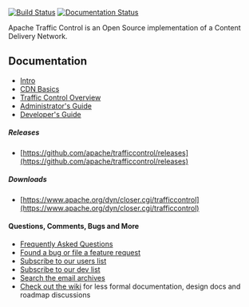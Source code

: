 <!--
    Licensed to the Apache Software Foundation (ASF) under one
    or more contributor license agreements.  See the NOTICE file
    distributed with this work for additional information
    regarding copyright ownership.  The ASF licenses this file
    to you under the Apache License, Version 2.0 (the
    "License"); you may not use this file except in compliance
    with the License.  You may obtain a copy of the License at

      http://www.apache.org/licenses/LICENSE-2.0

    Unless required by applicable law or agreed to in writing,
    software distributed under the License is distributed on an
    "AS IS" BASIS, WITHOUT WARRANTIES OR CONDITIONS OF ANY
    KIND, either express or implied.  See the License for the
    specific language governing permissions and limitations
    under the License.
-->

[![Build Status](https://builds.apache.org/buildStatus/icon?job=trafficcontrol-master-build)](https://builds.apache.org/job/trafficcontrol-master-build/) [![Documentation Status](https://readthedocs.org/projects/traffic-control-cdn/badge/?version=latest)](http://traffic-control-cdn.readthedocs.io/en/latest/?badge=latest)

Apache Traffic Control is an Open Source implementation of a Content Delivery Network.

## Documentation
* [Intro](./docs/overview/introduction.html)
* [CDN Basics](http://traffic-control-cdn.readthedocs.io/en/latest/basics/index.html)
* [Traffic Control Overview](http://traffic-control-cdn.readthedocs.io/en/latest/overview/index.html)
* [Administrator's Guide](http://traffic-control-cdn.readthedocs.io/en/latest/admin/index.html)
* [Developer's Guide](http://traffic-control-cdn.readthedocs.io/en/latest/development/index.html)

##### Releases
* [https://github.com/apache/trafficcontrol/releases](https://github.com/apache/trafficcontrol/releases)

##### Downloads
* [https://www.apache.org/dyn/closer.cgi/trafficcontrol](https://www.apache.org/dyn/closer.cgi/trafficcontrol)

####  Questions, Comments, Bugs and More
* [Frequently Asked Questions](https://traffic-control-cdn.readthedocs.io/en/latest/faq.html)
* [Found a bug or file a feature request](https://github.com/apache/trafficcontrol/issues)
* [Subscribe to our users list](mailto:users-subscribe@trafficcontrol.apache.org)
* [Subscribe to our dev list](mailto:dev-subscribe@trafficcontrol.apache.org)
* [Search the email archives](https://lists.apache.org/list.html?dev@trafficcontrol.apache.org)
* [Check out the wiki](https://cwiki.apache.org/confluence/display/TC/Traffic+Control+Home) for less formal documentation, design docs and roadmap discussions
